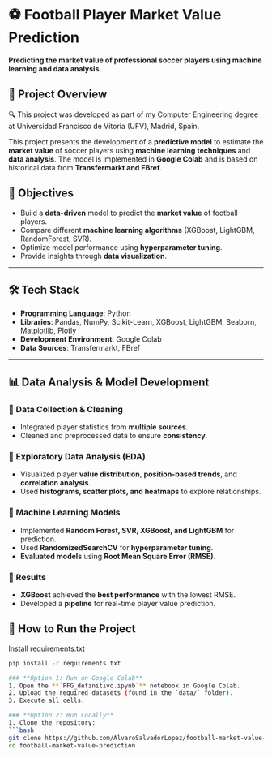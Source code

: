 # ⚽ Football Player Market Value Prediction
**Predicting the market value of professional soccer players using machine learning and data analysis.**

## 📌 Project Overview
🔍 This project was developed as part of my Computer Engineering degree at Universidad Francisco de Vitoria (UFV), Madrid, Spain.

This project presents the development of a **predictive model** to estimate the **market value** of soccer players using **machine learning techniques** and **data analysis**. The model is implemented in **Google Colab** and is based on historical data from **Transfermarkt and FBref**.

## 🎯 Objectives
- Build a **data-driven** model to predict the **market value** of football players.
- Compare different **machine learning algorithms** (XGBoost, LightGBM, RandomForest, SVR).
- Optimize model performance using **hyperparameter tuning**.
- Provide insights through **data visualization**.

---

## 🛠 Tech Stack
- **Programming Language**: Python
- **Libraries**: Pandas, NumPy, Scikit-Learn, XGBoost, LightGBM, Seaborn, Matplotlib, Plotly
- **Development Environment**: Google Colab
- **Data Sources**: Transfermarkt, FBref

---

## 📊 Data Analysis & Model Development
### 🔹 Data Collection & Cleaning
- Integrated player statistics from **multiple sources**.
- Cleaned and preprocessed data to ensure **consistency**.

### 🔹 Exploratory Data Analysis (EDA)
- Visualized player **value distribution**, **position-based trends**, and **correlation analysis**.
- Used **histograms, scatter plots, and heatmaps** to explore relationships.

### 🔹 Machine Learning Models
- Implemented **Random Forest, SVR, XGBoost, and LightGBM** for prediction.
- Used **RandomizedSearchCV** for **hyperparameter tuning**.
- **Evaluated models** using **Root Mean Square Error (RMSE)**.

### 🔹 Results
- **XGBoost** achieved the **best performance** with the lowest RMSE.
- Developed a **pipeline** for real-time player value prediction.

## 🚀 How to Run the Project
Install requirements.txt 
   ```bash
   pip install -r requirements.txt

### **Option 1: Run on Google Colab**
1. Open the **`PFG_definitivo.ipynb`** notebook in Google Colab.
2. Upload the required datasets (found in the `data/` folder).
3. Execute all cells.

### **Option 2: Run Locally**
1. Clone the repository:
   ```bash
   git clone https://github.com/AlvaroSalvadorLopez/football-market-value-prediction.git
   cd football-market-value-prediction
